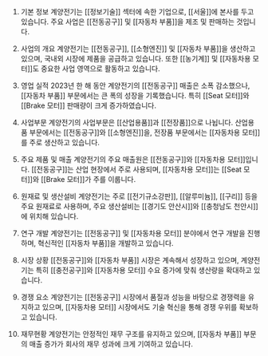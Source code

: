 1. 기본 정보
계양전기는 [[정보기술]] 섹터에 속한 기업으로, [[서울]]에 본사를 두고 있습니다. 주요 사업은 [[전동공구]] 및 [[자동차 부품]]을 제조 및 판매하는 것입니다.

2. 사업의 개요
계양전기는 [[전동공구]], [[소형엔진]] 및 [[자동차 부품]]을 생산하고 있으며, 국내외 시장에 제품을 공급하고 있습니다. 또한 [[농기계]] 및 [[자동차용 모터]]도 중요한 사업 영역으로 활동하고 있습니다.

3. 영업 실적
2023년 한 해 동안 계양전기의 [[전동공구]] 매출은 소폭 감소했으나, [[자동차 부품]] 부문에서는 큰 폭의 성장을 기록했습니다. 특히 [[Seat 모터]]와 [[Brake 모터]] 판매량이 크게 증가하였습니다.

4. 사업부문
계양전기의 사업부문은 [[산업용품]]과 [[전장품]]으로 나뉩니다. 산업용품 부문에서는 [[전동공구]]와 [[소형엔진]]을, 전장품 부문에서는 [[자동차용 모터]]를 주로 생산하고 있습니다.

5. 주요 제품 및 매출
계양전기의 주요 매출원은 [[전동공구]]와 [[자동차용 모터]]입니다. [[전동공구]]는 산업 현장에서 주로 사용되며, [[자동차용 모터]]는 [[Seat 모터]]와 [[Brake 모터]]가 주를 이룹니다.

6. 원재료 및 생산설비
계양전기는 주로 [[전기규소강판]], [[알루미늄]], [[구리]] 등을 주요 원재료로 사용하며, 주요 생산설비는 [[경기도 안산시]]와 [[충청남도 천안시]]에 위치해 있습니다.

7. 연구 개발
계양전기는 [[전동공구]] 및 [[자동차용 모터]] 분야에서 연구 개발을 진행하며, 혁신적인 [[자동차 부품]]을 개발하고 있습니다.

8. 시장 상황
[[전동공구]]와 [[자동차 부품]] 시장은 계속해서 성장하고 있으며, 계양전기는 특히 [[충전공구]]와 [[자동차용 모터]] 수요 증가에 맞춰 생산량을 확대하고 있습니다.

9. 경쟁 요소
계양전기는 [[전동공구]] 시장에서 품질과 성능을 바탕으로 경쟁력을 유지하고 있으며, [[자동차용 모터]] 시장에서도 기술 혁신을 통해 경쟁 우위를 확보하고 있습니다.

10. 재무현황
계양전기는 안정적인 재무 구조를 유지하고 있으며, [[자동차 부품]] 부문의 매출 증가가 회사의 재무 성과에 크게 기여하고 있습니다.

